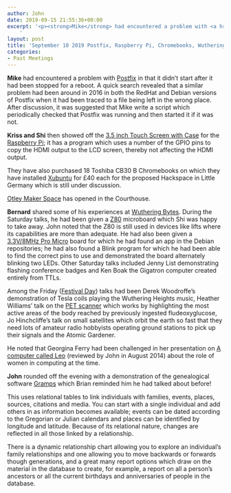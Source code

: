 ```yaml
---
author: John
date: 2019-09-15 21:55:36+00:00
excerpt: '<p><strong>Mike</strong> had encountered a problem with <a href="http://www.postfix.org/" type="text/html">Postfix</a> in that it didn’t start after it had been stopped for a reboot. A quick search revealed that a similar problem had been around in 2016 in both the RedHat and Debian versions of Postfix when it had been traced to a file being left in the wrong place. After discussion, it was suggested that Mike write a script which periodically checked that Postfix was running and then started it if it was not.</p>
	'
layout: post
title: 'September 10 2019 Postfix, Raspberry Pi, Chromebooks, Wuthering Bytes and Gramps Meet'
categories:
- Past Meetings
---
```


<p><strong>Mike</strong> had encountered a problem with <a href="http://www.postfix.org/" type="text/html">Postfix</a> in that it didn’t start after it had been stopped for a reboot. A quick search revealed that a similar problem had been around in 2016 in both the RedHat and Debian versions of Postfix when it had been traced to a file being left in the wrong place. After discussion, it was suggested that Mike write a script which periodically checked that Postfix was running and then started it if it was not.</p><p><strong>Kriss and Shi</strong> then showed off the <a href="https://www.amazon.co.uk/Raspberry-320x480-Raspbian-RetroPie-multi-system/dp/B07NTH1JWH/ref=pd_sbs_147_1/262-4377194-1469518?_encoding=UTF8&pd_rd_i=B07NTH1JWH&pd_rd_r=20d05ae3-e7bf-410c-949f-c50382d74fa8&pd_rd_w=ZKUwC&pd_rd_wg=3lsVC&pf_rd_p=2b420a2f-6593-478e-8b5f-cb43865ff16f&pf_rd_r=NSETKY6ND3XBE7W7QRNS&psc=1&refRID=NSETKY6ND3XBE7W7QRNS" type="text/html">3.5 inch Touch Screen with Case</a> for the <a href="https://www.raspberrypi.org/" type="text/html">Raspberry Pi</a>; it has a program which uses a number of the GPIO pins to copy the HDMI output to the LCD screen, thereby not affecting the HDMI output.</p><p>They have also purchased 18 Toshiba CB30 B Chromebooks on which they have installed <a href="https://xubuntu.org/" type="text/html">Xubuntu</a> for £40 each for the proposed Hackspace in Little Germany which is still under discussion.</p><p><a href="https://otleymakerspace.blogspot.com/" type="text/html">Otley Maker Space</a> has opened in the Courthouse.</p><p><strong>Bernard</strong> shared some of his experiences at <a href="https://wutheringbytes.com/whatson" type="text/html">Wuthering Bytes</a>. During the Saturday talks, he had been given a <a href="https://en.wikipedia.org/wiki/Zilog_Z80" type="text/html">Z80</a> microboard which Shi was happy to take away. John noted that the Z80 is still used in devices like lifts where its capabilities are more than adequate. He had also been given a <a href="https://www.sparkfun.com/products/12587" type="text/html">3.3V/8MHz Pro Micro</a> board for which he had found an app in the Debian repositories; he had also found a Blink program for which he had been able to find the correct pins to use and demonstrated the board alternately blinking two LEDs. Other Saturday talks included Jenny List demonstrating flashing conference badges and Ken Boak the Gigatron computer created entirely from TTLs.</p><p>Among the Friday (<a href="https://wutheringbytes.com/whatson/festival-day" type="text/html">Festival Day</a>) talks had been Derek Woodroffe’s demonstration of Tesla coils playing the Wuthering Heights music, Heather Williams’ talk on the <a href="https://en.wikipedia.org/wiki/Positron_emission_tomography" type="text/html">PET scanner</a> which works by highlighting the most active areas of the body reached by previously ingested fludeoxyglucose, Jo Hinchcliffe’s talk on small satellites which orbit the earth so fast that they need lots of amateur radio hobbyists operating ground stations to pick up their signals and the Atomic Gardener.</p><p>He noted that Georgina Ferry had been challenged in her presentation on <a href="http://www.bradlug.co.uk/blog/2014/08/20/files/Computer_called_LEO.odp" type="application/vnd.oasis.opendocument.presentation">A computer called Leo</a> (reviewed by John in August 2014) about the role of women in computing at the time.</p><p><strong>John</strong> rounded off the evening with a demonstration of the genealogical software <a href="https://gramps-project.org/introduction-WP/" type="text/html">Gramps</a> which Brian reminded him he had talked about before!</p><p>This uses relational tables to link individuals with families, events, places, sources, citations and media. You can start with a single individual and add others in as information becomes available; events can be dated according to the Gregorian or Julian calendars and places can be identified by longitude and latitude. Because of its relational nature, changes are reflected in all those linked by a relationship.</p><p>There is a dynamic relationship chart allowing you to explore an individual’s family relationships and one allowing you to move backwards or forwards though generations, and a great many report options which draw on the material in the database to create, for example, a report on all a person’s ancestors or all the current birthdays and anniversaries of people in the database.</p>
